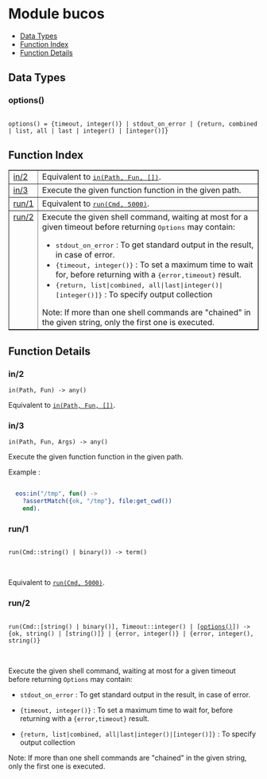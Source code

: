 

# Module bucos #
* [Data Types](#types)
* [Function Index](#index)
* [Function Details](#functions)

<a name="types"></a>

## Data Types ##




### <a name="type-options">options()</a> ###


<pre><code>
options() = {timeout, integer()} | stdout_on_error | {return, combined | list, all | last | integer() | [integer()]}
</code></pre>

<a name="index"></a>

## Function Index ##


<table width="100%" border="1" cellspacing="0" cellpadding="2" summary="function index"><tr><td valign="top"><a href="#in-2">in/2</a></td><td>Equivalent to <a href="#in-3"><tt>in(Path, Fun, [])</tt></a>.</td></tr><tr><td valign="top"><a href="#in-3">in/3</a></td><td>
Execute the given function function in the given path.</td></tr><tr><td valign="top"><a href="#run-1">run/1</a></td><td>Equivalent to <a href="#run-2"><tt>run(Cmd, 5000)</tt></a>.</td></tr><tr><td valign="top"><a href="#run-2">run/2</a></td><td>
Execute the given shell command, waiting at most for a given timeout before returning
<tt>Options</tt> may contain:
<ul>
<li><tt>stdout_on_error</tt> : To get standard output in the result, in case of error.</li>
<li><tt>{timeout, integer()}</tt> : To set a maximum time to wait for, before returning with a <tt>{error,timeout}</tt> result.</li>
<li><tt>{return, list|combined, all|last|integer()|[integer()]}</tt> : To specify output collection</li>
</ul>
Note: If more than one shell commands are "chained" in the given string, only the first one is executed.</td></tr></table>


<a name="functions"></a>

## Function Details ##

<a name="in-2"></a>

### in/2 ###

`in(Path, Fun) -> any()`

Equivalent to [`in(Path, Fun, [])`](#in-3).

<a name="in-3"></a>

### in/3 ###

`in(Path, Fun, Args) -> any()`

Execute the given function function in the given path.

Example :

```erlang

  eos:in("/tmp", fun() ->
    ?assertMatch({ok, "/tmp"}, file:get_cwd())
    end).
```

<a name="run-1"></a>

### run/1 ###

<pre><code>
run(Cmd::string() | binary()) -&gt; term()
</code></pre>
<br />

Equivalent to [`run(Cmd, 5000)`](#run-2).

<a name="run-2"></a>

### run/2 ###

<pre><code>
run(Cmd::[string() | binary()], Timeout::integer() | [<a href="#type-options">options()</a>]) -&gt; {ok, string() | [string()]} | {error, integer()} | {error, integer(), string()}
</code></pre>
<br />

Execute the given shell command, waiting at most for a given timeout before returning
`Options` may contain:

* `stdout_on_error` : To get standard output in the result, in case of error.

* `{timeout, integer()}` : To set a maximum time to wait for, before returning with a `{error,timeout}` result.

* `{return, list|combined, all|last|integer()|[integer()]}` : To specify output collection


Note: If more than one shell commands are "chained" in the given string, only the first one is executed.

